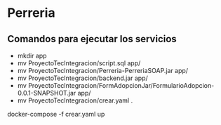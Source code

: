 # Perreria

##  Comandos para ejecutar los servicios
- mkdir app
- mv ProyectoTecIntegracion/script.sql app/
- mv ProyectoTecIntegracion/Perreria-PerreriaSOAP.jar app/
- mv ProyectoTecIntegracion/backend.jar app/
- mv ProyectoTecIntegracion/FormAdopcionJar/FormularioAdopcion-0.0.1-SNAPSHOT.jar app/
- mv ProyectoTecIntegracion/crear.yaml .

docker-compose -f crear.yaml up
